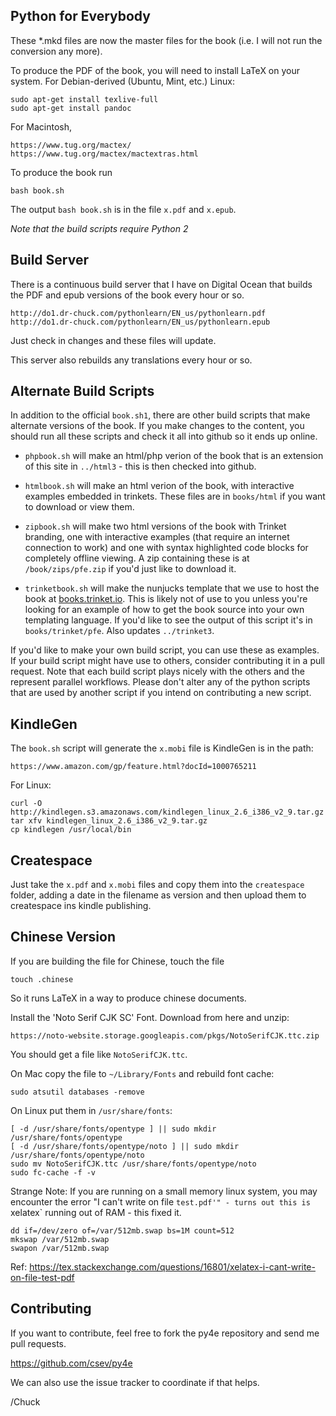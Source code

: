 Python for Everybody
--------------------

These \*.mkd files are now the master files for the book (i.e. 
I will not run the conversion any more).

To produce the PDF of the book, you will need to install LaTeX on your 
system.  For Debian-derived (Ubuntu, Mint, etc.) Linux:

    sudo apt-get install texlive-full
    sudo apt-get install pandoc

For Macintosh,

    https://www.tug.org/mactex/
    https://www.tug.org/mactex/mactextras.html

To produce the book run

    bash book.sh

The output `bash book.sh` is in the file `x.pdf` and `x.epub`.

*Note that the build scripts require Python 2*

## Build Server

There is a continuous build server that I have on Digital Ocean that builds
the PDF and epub versions of the book every hour or so.

    http://do1.dr-chuck.com/pythonlearn/EN_us/pythonlearn.pdf
    http://do1.dr-chuck.com/pythonlearn/EN_us/pythonlearn.epub

Just check in changes and these files will update.

This server also rebuilds any translations every hour or so.

## Alternate Build Scripts

In addition to the official `book.sh1`, there are other build scripts that make
alternate versions of the book.   If you make changes to the content, you
should run all these scripts and check it all into github so it ends up online.

* `phpbook.sh` will make an html/php verion of the book that is an extension
of this site in `../html3` - this is then checked into github.

* `htmlbook.sh` will make an html verion of the book, with interactive examples
embedded in trinkets. These files are in `books/html` if you want to download
or view them.

* `zipbook.sh` will make two html versions of the book with Trinket branding,
one with interactive examples (that require an internet connection to work) and one with 
syntax highlighted code blocks for completely offline viewing.  A zip containing 
these is at `/book/zips/pfe.zip` if you'd just like to download it.

* `trinketbook.sh` will make the nunjucks template that we use to host the book
at [books.trinket.io](https://books.trinket.io).  This is likely not of use to you
unless you're looking for an example of how to get the book source into your own
templating language.  If you'd like to see the output of this script it's in
`books/trinket/pfe`.   Also updates `../trinket3`.

If you'd like to make your own build script, you can use these as examples. If
your build script might have use to others, consider contributing it in a pull request.
Note that each build script plays nicely with the others and the represent parallel
workflows.  Please don't alter any of the python scripts that are used by another
script if you intend on contributing a new script. 

## KindleGen

The `book.sh` script will generate the `x.mobi` file is KindleGen is in the path:

    https://www.amazon.com/gp/feature.html?docId=1000765211

For Linux:

    curl -O http://kindlegen.s3.amazonaws.com/kindlegen_linux_2.6_i386_v2_9.tar.gz
    tar xfv kindlegen_linux_2.6_i386_v2_9.tar.gz 
    cp kindlegen /usr/local/bin

## Createspace

Just take the `x.pdf` and `x.mobi` files and copy them into the `createspace`
folder, adding a date in the filename as version and then upload them to 
createspace ins kindle publishing.

Chinese Version
---------------

If you are building the file for Chinese, touch the file

    touch .chinese

So it runs LaTeX in a way to produce chinese documents.

Install the 'Noto Serif CJK SC' Font.  Download from here and unzip:

    https://noto-website.storage.googleapis.com/pkgs/NotoSerifCJK.ttc.zip

You should get a file like `NotoSerifCJK.ttc`.

On Mac copy the file to `~/Library/Fonts` and rebuild font cache:

    sudo atsutil databases -remove

On Linux put them in `/usr/share/fonts`:

    [ -d /usr/share/fonts/opentype ] || sudo mkdir /usr/share/fonts/opentype
    [ -d /usr/share/fonts/opentype/noto ] || sudo mkdir /usr/share/fonts/opentype/noto
    sudo mv NotoSerifCJK.ttc /usr/share/fonts/opentype/noto
    sudo fc-cache -f -v

Strange Note:  If you are running on a small memory linux system, you 
may encounter the error "I can't write on file `test.pdf'" - turns
out this is `xelatex` running out of RAM - this fixed it.

    dd if=/dev/zero of=/var/512mb.swap bs=1M count=512
    mkswap /var/512mb.swap
    swapon /var/512mb.swap

Ref: https://tex.stackexchange.com/questions/16801/xelatex-i-cant-write-on-file-test-pdf

## Contributing

If you want to contribute, feel free to fork the py4e
repository and send me pull requests.   

https://github.com/csev/py4e

We can also use the issue tracker to coordinate if that helps.

/Chuck

